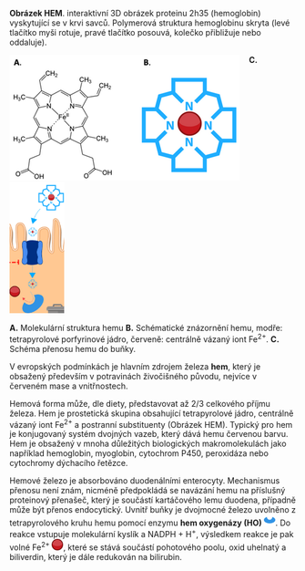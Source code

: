 <style>
img[alt^="image"] {max-width:20px;}
img[alt^="sim"] {  max-height:230px;}
img[alt^="iron"] {  max-width:550px;}
</style>
<div class="w3-row">
<div class="w3-half w3-center">
<div class="w3-margin-right">

<bdl-pdb-pdbe-molstar molecule-id="2h35" hide-polymer="true"></bdl-pdb-pdbe-molstar>

**Obrázek HEM**. interaktivní 3D obrázek 
proteinu 2h35 (hemoglobin) vyskytující se v krvi savců. Polymerová struktura 
hemoglobinu skryta (levé tlačítko myši rotuje, pravé tlačítko posouvá, kolečko přibližuje nebo oddaluje). 

![ironhem](ironhem.png) &nbsp;&nbsp;&nbsp;<b style="vertical-align:top;">C.</b> ![simhem](simhem.png)

**A.** Molekulární struktura hemu
**B.** Schématické znázornění hemu, modře: tetrapyrolové porfyrinové jádro, červeně: centrálně vázaný iont Fe<sup>2+</sup>.
**C.** Schéma přenosu hemu do buňky.

</div>
</div>
<div class="w3-half w3-justify">

V evropských podmínkách je hlavním zdrojem železa __hem__, který je obsažený především v potravinách živočišného původu, nejvíce v červeném mase a vnitřnostech.

Hemová forma může, dle diety, představovat až 2/3 celkového příjmu železa. Hem je prostetická skupina obsahující tetrapyrolové jádro, centrálně vázaný iont Fe<sup>2+</sup> a postranní substituenty (Obrázek HEM). Typický pro hem je konjugovaný systém dvojných vazeb, který dává hemu červenou barvu. Hem je obsažený v mnoha důležitých biologických makromolekulách jako například hemoglobin, myoglobin, cytochrom P450, peroxidáza nebo cytochromy dýchacího řetězce.

Hemové železo je absorbováno duodenálními enterocyty. Mechanismus přenosu není znám, nicméně předpokládá se navázání hemu na příslušný proteinový přenašeč, který je součástí kartáčového lemu duodena, případně může být přenos endocytický. Uvnitř buňky je dvojmocné železo uvolněno z tetrapyrolového kruhu hemu pomocí enzymu __hem oxygenázy (HO)__ ![image8](image8.jpg). Do reakce vstupuje molekulární kyslík a NADPH + H<sup>+</sup>, výsledkem reakce je pak volné Fe<sup>2+</sup> ![image1](image1.jpg), které se stává součástí pohotového poolu, oxid uhelnatý a biliverdin, který je dále redukován na bilirubin. 

<bdl-quiz 
question="Kolik hemových skupin je v hemoglobinu?" 
answers="1|4"
buttontitle="zkontrolovat odpověď"
correctoptions="false|true" 
explanations="1 hem je v jiném proteinu tzv. myoglobinu vyskytující se v buňkách kosterního svalstva|4 hemy jsou v proteinu hemoglobinu vyskytující se v buňkách červených krvinek"></bdl-quiz>

</div>
</div>
